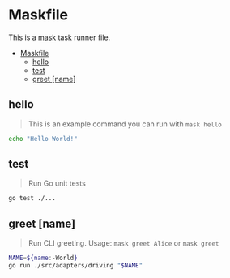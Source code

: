 # Maskfile

This is a [mask](https://github.com/jacobdeichert/mask) task runner file.

<!-- mdformat-toc start --slug=github --no-anchors --maxlevel=6 --minlevel=1 -->

- [Maskfile](#maskfile)
  - [hello](#hello)
  - [test](#test)
  - [greet [name]](#greet-name)

<!-- mdformat-toc end -->

## hello

> This is an example command you can run with `mask hello`

```bash
echo "Hello World!"
```

## test

> Run Go unit tests

```bash
go test ./...
```

## greet [name]

> Run CLI greeting. Usage: `mask greet Alice` or `mask greet`

```bash
NAME=${name:-World}
go run ./src/adapters/driving "$NAME"
```
